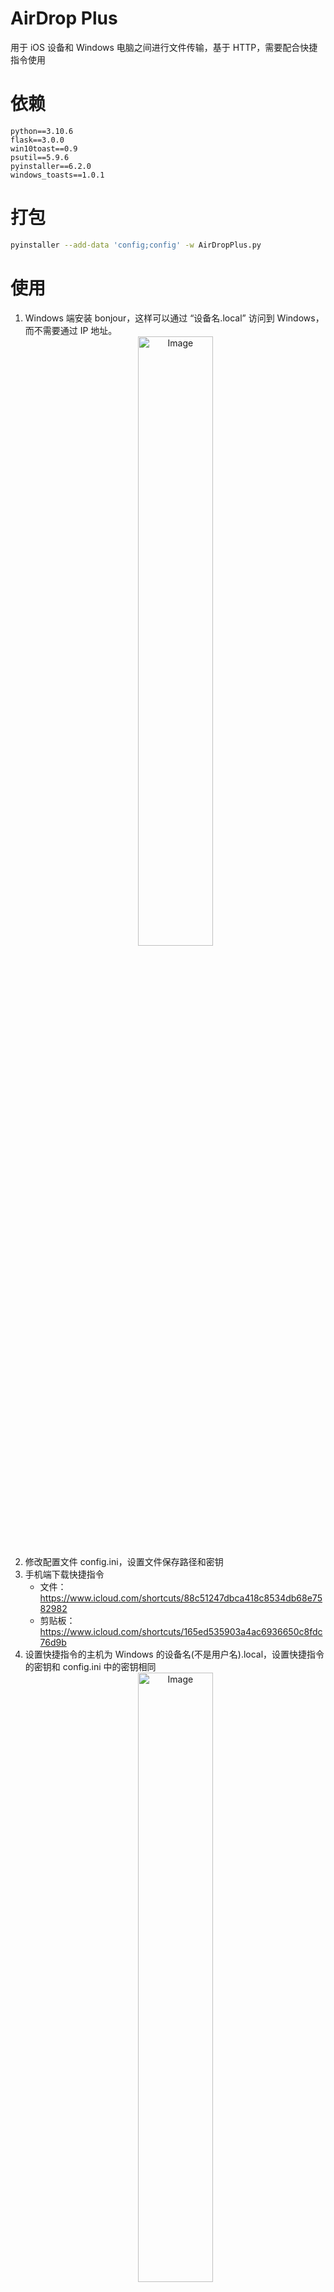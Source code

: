 # AirDrop Plus

用于 iOS 设备和 Windows 电脑之间进行文件传输，基于 HTTP，需要配合快捷指令使用

# 依赖

```
python==3.10.6
flask==3.0.0
win10toast==0.9
psutil==5.9.6
pyinstaller==6.2.0
windows_toasts==1.0.1
```

# 打包

```bash
pyinstaller --add-data 'config;config' -w AirDropPlus.py
```

# 使用
1. Windows 端安装 bonjour，这样可以通过 “设备名.local” 访问到 Windows，而不需要通过 IP 地址。
    <div style="text-align:center;">
        <img src="pic/windows_device_name.png" alt="Image" style="width: 50%;">
    </div>
2. 修改配置文件 config.ini，设置文件保存路径和密钥
3. 手机端下载快捷指令
   - 文件：https://www.icloud.com/shortcuts/88c51247dbca418c8534db68e7582982
   - 剪贴板：https://www.icloud.com/shortcuts/165ed535903a4ac6936650c8fdc76d9b
4. 设置快捷指令的主机为 Windows 的设备名(不是用户名).local，设置快捷指令的密钥和 config.ini 中的密钥相同
    <div style="text-align:center;">
        <img src="pic/shortcut_conf.png" alt="Image" style="width: 50%;">
    </div>
5. 发送文件时在文件分享菜单执行 AirDrop Plus 快捷指令。接收文件时，直接执行 AirDrop Plus 快捷指令
    <div style="text-align:center;">
        <img src="pic/send_file.png" alt="Image" style="width: 50%;">
        <img src="pic/receive_file.png" alt="Image" style="width: 20%;">
    </div>
6. 同步剪贴板直接执行快捷指令，点击发送或者接收!
    <div style="text-align:center;">
        <img src="pic/sync_clipboard.png" alt="Image" style="width: 50%;">
    </div>
7. Windows 端退出在任务管理器中退出
    <div style="text-align:center;">
        <img src="pic/exit.png" alt="Image" style="width: 50%;">
    </div>

# API
## 请求头参数
| 参数名             | 类型     | 描述                                   |
|-----------------|--------|--------------------------------------|
| ShortcutVersion | String | 快捷指令的版本，需要和 config.ini 中的 version 一致 |
| Authorization   | String | 密钥，需要和 config.ini 中的 key 一致          |

## 文件发送
> 移动端发送一个文件到PC
### 请求
#### 请求方式
- HTTP 方法: POST
- URL: /file/send
#### 请求参数
- 发送格式: 表单

| 参数名      | 类型     | 描述     |
|----------|--------|--------|
| file     | File   | 要发送的文件 |
| filename | String | 发送的文件名 |

### 返回
- 返回类型: JSON
- 返回内容:
    ```json
    {
        "success": true,
        "msg": "发送成功",
        "data": null
    }
    ```
## 文件接收列表
> 获取PC复制的文件的文件地址列表
### 请求
#### 请求方式
- HTTP 方法: GET
- URL: /file/receive/list
#### 请求参数
- 无
### 返回
- 返回类型: JSON
- 返回内容: 
    ```json
    {
        "success": true,
        "msg": "",
        "data": ["c:/xx/xx/aa.txt", "c:/xx/xx/bb.txt"]
    }
    ```

## 文件接收
> 移动端接收PC上的文件
### 请求
#### 请求方式
- HTTP 方法: POST
- URL: /file/receive
#### 请求参数
- 发送格式: 表单

| 参数名      | 类型     | 描述        |
|----------|--------|-----------|
| path     | String | 要接收的文件的路径 |
### 返回
- 返回类型: 文件
- 返回内容: 文件

## 剪贴板发送
> 把移动端的剪贴板发送到PC的剪贴板
### 请求
#### 请求方式
- HTTP 方法: POST
- URL: /clipboard/send
#### 请求参数
- 发送格式: 表单

| 参数名       | 类型     | 描述       |
|-----------|--------|----------|
| clipboard | String | 移动端剪贴板内容 |

### 返回
- 返回类型: JSON
- 返回内容:
    ```json
    {
        "success": true,
        "msg": "发送成功",
        "data": null
    }
    ```
## 剪贴板接收
> 把PC端的剪贴板发送到移动端的剪贴板
### 请求
#### 请求方式
- HTTP 方法: GET
- URL: /clipboard/receive
#### 请求参数
- 无
### 返回
- 返回类型: JSON
- 返回内容: 
    ```json
    {
        "success": true,
        "msg": "",
        "data": "PC端剪贴板的内容"
    }
    ```
